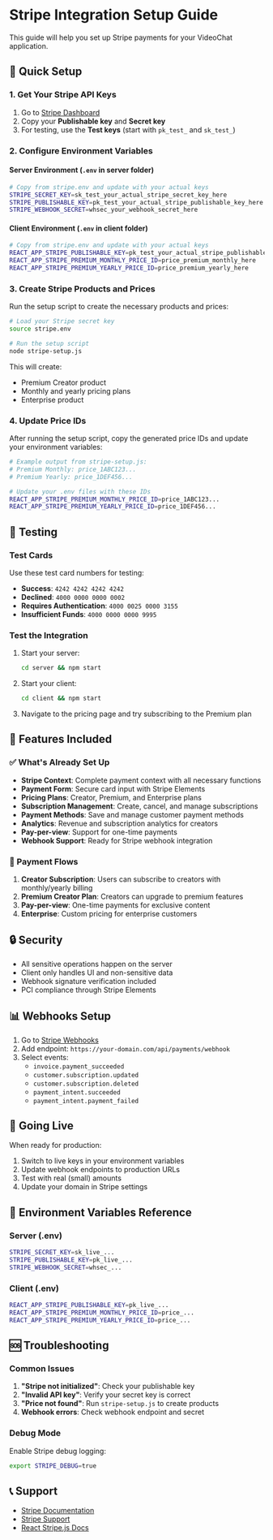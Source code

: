 # Stripe Integration Setup Guide

This guide will help you set up Stripe payments for your VideoChat application.

## 🚀 Quick Setup

### 1. Get Your Stripe API Keys

1. Go to [Stripe Dashboard](https://dashboard.stripe.com/apikeys)
2. Copy your **Publishable key** and **Secret key**
3. For testing, use the **Test keys** (start with `pk_test_` and `sk_test_`)

### 2. Configure Environment Variables

#### Server Environment (`.env` in server folder)
```bash
# Copy from stripe.env and update with your actual keys
STRIPE_SECRET_KEY=sk_test_your_actual_stripe_secret_key_here
STRIPE_PUBLISHABLE_KEY=pk_test_your_actual_stripe_publishable_key_here
STRIPE_WEBHOOK_SECRET=whsec_your_webhook_secret_here
```

#### Client Environment (`.env` in client folder)
```bash
# Copy from stripe.env and update with your actual keys
REACT_APP_STRIPE_PUBLISHABLE_KEY=pk_test_your_actual_stripe_publishable_key_here
REACT_APP_STRIPE_PREMIUM_MONTHLY_PRICE_ID=price_premium_monthly_here
REACT_APP_STRIPE_PREMIUM_YEARLY_PRICE_ID=price_premium_yearly_here
```

### 3. Create Stripe Products and Prices

Run the setup script to create the necessary products and prices:

```bash
# Load your Stripe secret key
source stripe.env

# Run the setup script
node stripe-setup.js
```

This will create:
- Premium Creator product
- Monthly and yearly pricing plans
- Enterprise product

### 4. Update Price IDs

After running the setup script, copy the generated price IDs and update your environment variables:

```bash
# Example output from stripe-setup.js:
# Premium Monthly: price_1ABC123...
# Premium Yearly: price_1DEF456...

# Update your .env files with these IDs
REACT_APP_STRIPE_PREMIUM_MONTHLY_PRICE_ID=price_1ABC123...
REACT_APP_STRIPE_PREMIUM_YEARLY_PRICE_ID=price_1DEF456...
```

## 🧪 Testing

### Test Cards
Use these test card numbers for testing:

- **Success**: `4242 4242 4242 4242`
- **Declined**: `4000 0000 0000 0002`
- **Requires Authentication**: `4000 0025 0000 3155`
- **Insufficient Funds**: `4000 0000 0000 9995`

### Test the Integration

1. Start your server:
   ```bash
   cd server && npm start
   ```

2. Start your client:
   ```bash
   cd client && npm start
   ```

3. Navigate to the pricing page and try subscribing to the Premium plan

## 🔧 Features Included

### ✅ What's Already Set Up

- **Stripe Context**: Complete payment context with all necessary functions
- **Payment Form**: Secure card input with Stripe Elements
- **Pricing Plans**: Creator, Premium, and Enterprise plans
- **Subscription Management**: Create, cancel, and manage subscriptions
- **Payment Methods**: Save and manage customer payment methods
- **Analytics**: Revenue and subscription analytics for creators
- **Pay-per-view**: Support for one-time payments
- **Webhook Support**: Ready for Stripe webhook integration

### 🎯 Payment Flows

1. **Creator Subscription**: Users can subscribe to creators with monthly/yearly billing
2. **Premium Creator Plan**: Creators can upgrade to premium features
3. **Pay-per-view**: One-time payments for exclusive content
4. **Enterprise**: Custom pricing for enterprise customers

## 🔒 Security

- All sensitive operations happen on the server
- Client only handles UI and non-sensitive data
- Webhook signature verification included
- PCI compliance through Stripe Elements

## 📊 Webhooks Setup

1. Go to [Stripe Webhooks](https://dashboard.stripe.com/webhooks)
2. Add endpoint: `https://your-domain.com/api/payments/webhook`
3. Select events:
   - `invoice.payment_succeeded`
   - `customer.subscription.updated`
   - `customer.subscription.deleted`
   - `payment_intent.succeeded`
   - `payment_intent.payment_failed`

## 🚀 Going Live

When ready for production:

1. Switch to live keys in your environment variables
2. Update webhook endpoints to production URLs
3. Test with real (small) amounts
4. Update your domain in Stripe settings

## 📝 Environment Variables Reference

### Server (.env)
```bash
STRIPE_SECRET_KEY=sk_live_...
STRIPE_PUBLISHABLE_KEY=pk_live_...
STRIPE_WEBHOOK_SECRET=whsec_...
```

### Client (.env)
```bash
REACT_APP_STRIPE_PUBLISHABLE_KEY=pk_live_...
REACT_APP_STRIPE_PREMIUM_MONTHLY_PRICE_ID=price_...
REACT_APP_STRIPE_PREMIUM_YEARLY_PRICE_ID=price_...
```

## 🆘 Troubleshooting

### Common Issues

1. **"Stripe not initialized"**: Check your publishable key
2. **"Invalid API key"**: Verify your secret key is correct
3. **"Price not found"**: Run `stripe-setup.js` to create products
4. **Webhook errors**: Check webhook endpoint and secret

### Debug Mode

Enable Stripe debug logging:
```bash
export STRIPE_DEBUG=true
```

## 📞 Support

- [Stripe Documentation](https://stripe.com/docs)
- [Stripe Support](https://support.stripe.com)
- [React Stripe.js Docs](https://stripe.com/docs/stripe-js/react)
